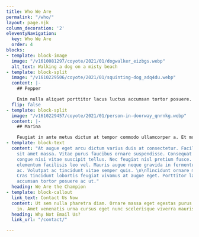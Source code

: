 ```yaml
---
title: Who We Are
permalink: "/who/"
layout: page.njk
column_decoration: '2'
eleventyNavigation:
  key: Who We Are
  order: 4
blocks:
- template: block-image
  image: "/v1610081297/coyote/2021/01/dogwalker_eizbgs.webp"
  alt_text: Walking a dog on a misty beach
- template: block-split
  image: "/v1610229506/coyote/2021/01/squinting-dog_adq4du.webp"
  content: |-
    ## Pepper

    Enim nulla aliquet porttitor lacus luctus accumsan tortor posuere. Tristique risus nec feugiat in fermentum posuere urna. Vitae auctor eu augue ut lectus arcu bibendum. A diam sollicitudin tempor id. Egestas quis ipsum suspendisse ultrices gravida. Ut lectus arcu bibendum at varius vel pharetra. Lectus arcu bibendum at varius vel pharetra vel turpis. Lacus vestibulum sed arcu non odio euismod lacinia. Et sollicitudin ac orci phasellus egestas tellus rutrum.
  flip: false
- template: block-split
  image: "/v1610229457/coyote/2021/01/person-in-doorway_qnrnkg.webp"
  content: |-
    ## Marina

    Feugiat in ante metus dictum at tempor commodo ullamcorper a. Et molestie ac feugiat sed lectus vestibulum mattis. Consectetur lorem donec massa sapien faucibus et. Eget arcu dictum varius duis at. Velit ut tortor pretium viverra.
- template: block-text
  content: "At augue eget arcu dictum varius duis at consectetur. Facilisis mauris
    sit amet massa. Vitae purus faucibus ornare suspendisse. Consequat mauris nunc
    congue nisi vitae suscipit tellus. Nec feugiat nisl pretium fusce. Enim praesent
    elementum facilisis leo vel. Mauris augue neque gravida in fermentum et sollicitudin
    ac. Volutpat ac tincidunt vitae semper quis. \n\nTincidunt ornare massa eget egestas.
    Cras tincidunt lobortis feugiat vivamus at augue eget. Porttitor lacus luctus
    accumsan tortor posuere ac ut."
  heading: We Are the Champion
- template: block-callout
  link_text: Contact Us Now
  content: Ut sem nulla pharetra diam. Ornare massa eget egestas purus viverra accumsan
    in. Amet venenatis urna cursus eget nunc scelerisque viverra mauris.
  heading: Why Not Email Us?
  link_url: "/contact/"

---
```

